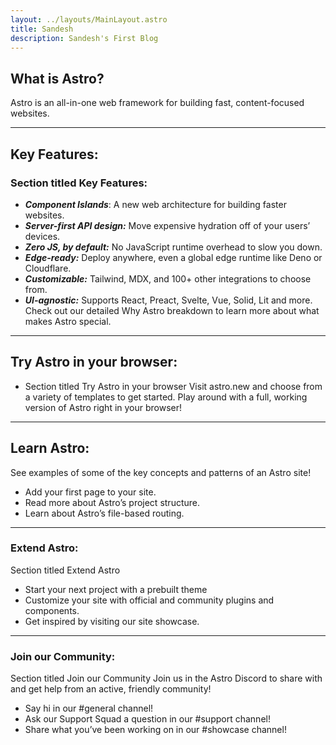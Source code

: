 ```yaml
---
layout: ../layouts/MainLayout.astro
title: Sandesh
description: Sandesh's First Blog
---
```

## What is Astro?
Astro is an all-in-one web framework for building fast, content-focused websites.

---
## Key Features:
### Section titled Key Features:

- ***Component Islands***: A new web architecture for building faster websites.
- ***Server-first API design:*** Move expensive hydration off of your users’ devices.
- ***Zero JS, by default:*** No JavaScript runtime overhead to slow you down.
- ***Edge-ready:*** Deploy anywhere, even a global edge runtime like Deno or Cloudflare.
- ***Customizable:*** Tailwind, MDX, and 100+ other integrations to choose from.
- ***UI-agnostic:*** Supports React, Preact, Svelte, Vue, Solid, Lit and more.
Check out our detailed Why Astro breakdown to learn more about what makes Astro special. 

---
## Try Astro in your browser:
- Section titled Try Astro in your browser
Visit astro.new and choose from a variety of templates to get started. Play around with a full, working version of Astro right in your browser!

---
## Learn Astro:
See examples of some of the key concepts and patterns of an Astro site!

- Add your first page to your site.
- Read more about Astro’s project structure.
- Learn about Astro’s file-based routing.

---

### Extend Astro:
Section titled Extend Astro
- Start your next project with a prebuilt theme
- Customize your site with official and community plugins and components.
- Get inspired by visiting our site showcase.

---

### Join our Community:
Section titled Join our Community
Join us in the Astro Discord to share with and get help from an active, friendly community!

- Say hi in our #general channel!
- Ask our Support Squad a question in our #support channel!
- Share what you’ve been working on in our #showcase channel!